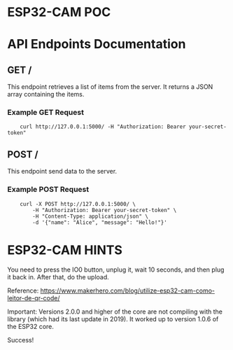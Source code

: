 # ESP32-CAM POC

# API Endpoints Documentation

## GET /
This endpoint retrieves a list of items from the server. It returns a JSON array containing the items.

### Example GET Request
```
    curl http://127.0.0.1:5000/ -H "Authorization: Bearer your-secret-token"
```

## POST /
This endpoint send data to the server.

### Example POST Request
```
    curl -X POST http://127.0.0.1:5000/ \
        -H "Authorization: Bearer your-secret-token" \
        -H "Content-Type: application/json" \
        -d '{"name": "Alice", "message": "Hello!"}'
```

# ESP32-CAM HINTS

You need to press the IO0 button, unplug it, wait 10 seconds, and then plug it back in. After that, do the upload.

Reference: https://www.makerhero.com/blog/utilize-esp32-cam-como-leitor-de-qr-code/

Important:
Versions 2.0.0 and higher of the core are not compiling with the library (which had its last update in 2019). It worked up to version 1.0.6 of the ESP32 core.

Success!